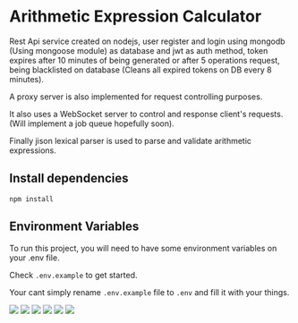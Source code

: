 # Arithmetic Expression Calculator

Rest Api service created on nodejs, user register and login using mongodb (Using mongoose module) as database
and jwt as auth method, token expires after 10 minutes of being generated or after 5 
operations request, being blacklisted on database (Cleans all expired tokens on DB every 8 minutes).

A proxy server is also implemented for request controlling purposes.

It also uses a WebSocket server to control and response client's requests. (Will implement a job queue hopefully soon).

Finally jison lexical parser is used to parse and validate arithmetic expressions.

## Install dependencies
```
npm install
```

## Environment Variables

To run this project, you will need to have some environment variables on your .env file.

Check `.env.example` to get started.

Your cant simply rename `.env.example` file to `.env` and fill it with your things.

<img src="https://img.shields.io/badge/JavaScript-323330?style=for-the-badge&logo=javascript&logoColor=F7DF1E">&nbsp;</img><img src="https://img.shields.io/badge/Node.js-339933?style=for-the-badge&logo=nodedotjs&logoColor=white"></img>&nbsp;<img src="https://img.shields.io/badge/Express.js-000000?style=for-the-badge&logo=express&logoColor=white"></img>&nbsp;<img src="https://img.shields.io/badge/Docker-2CA5E0?style=for-the-badge&logo=docker&logoColor=white"></img>&nbsp;<img src="https://img.shields.io/badge/HTML5-E34F26?style=for-the-badge&logo=html5&logoColor=white"></img>&nbsp;<img src="https://img.shields.io/badge/CSS3-1572B6?style=for-the-badge&logo=css3&logoColor=white"></img>
